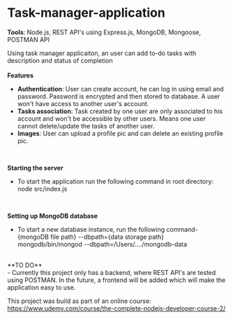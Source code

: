 # Task-manager-application
**Tools**: Node.js, REST API's using Express.js, MongoDB, Mongoose, POSTMAN API

Using task manager applicaiton, an user can add to-do tasks with description and status of completion </br> </br>
**Features**
- **Authentication**: User can create account, he can log in using email and password. Password is encrypted and then stored to database. A user won't have access to another user's account.
- **Tasks association**: Task created by one user are only associated to his account and won't be accessible by other users. Means one user cannot delete/update the tasks of another user.
- **Images**: User can upload a profile pic and can delete an existing profile pic. </br>
</br>

**Starting the server** </br>
- To start the application run the following command in root directory: </br>
 node src/index.js 
 </br>
 
**Setting up MongoDB database** </br>
- To start a new database instance, run the following command- </br>
{mongoDB file path} --dbpath={data storage path} mongodb/bin/mongod --dbpath=/Users/..../mongodb-data
</br>
**TO DO** </br>
- Currently this project only has a backend, where REST API's are tested using POSTMAN. In the future, a frontend will be added which will make the application easy to use.

This project was build as part of an online course: https://www.udemy.com/course/the-complete-nodejs-developer-course-2/
